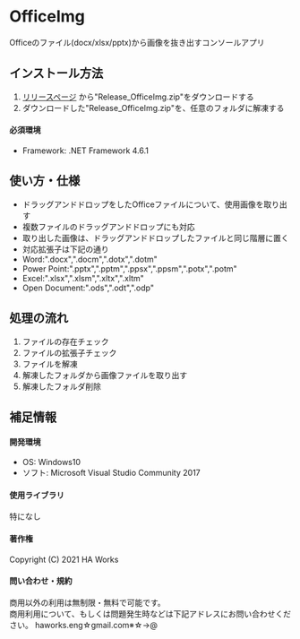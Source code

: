 # OfficeImg
Officeのファイル(docx/xlsx/pptx)から画像を抜き出すコンソールアプリ

<h2>インストール方法</h2>
<ol type="1">
  <li><a href="https://github.com/HagiAyato/OfficeImg/releases/">リリースページ</a>
  から"Release_OfficeImg.zip"をダウンロードする</li>
  <li>ダウンロードした"Release_OfficeImg.zip"を、任意のフォルダに解凍する</li>
</ol>
<h4>必須環境</h4>
<ul>
  <li>Framework: .NET Framework 4.6.1</li>
</ul>
<h2>使い方・仕様</h2>

- ドラッグアンドドロップをしたOfficeファイルについて、使用画像を取り出す
- 複数ファイルのドラッグアンドドロップにも対応
- 取り出した画像は、ドラッグアンドドロップしたファイルと同じ階層に置く
- 対応拡張子は下記の通り
 - Word:".docx",".docm",".dotx",".dotm"
 - Power Point:".pptx",".pptm",".ppsx",".ppsm",".potx",".potm"
 - Excel:".xlsx",".xlsm",".xltx",".xltm"
 - Open Document:".ods",".odt",".odp"

<h2>処理の流れ</h2>

1. ファイルの存在チェック
1. ファイルの拡張子チェック
1. ファイルを解凍
1. 解凍したフォルダから画像ファイルを取り出す
1. 解凍したフォルダ削除

<h2>補足情報</h2>
<h4>開発環境</h4>
<ul>
  <li>OS: Windows10</li>
  <li>ソフト: Microsoft Visual Studio Community 2017</li>
</ul>
<h4>使用ライブラリ</h4>
特になし
<h4>著作権</h4>
Copyright (C) 2021 HA Works
<h4>問い合わせ・規約</h4>
商用以外の利用は無制限・無料で可能です。<br />
商用利用について、もしくは問題発生時などは下記アドレスにお問い合わせください。
haworks.eng☆gmail.com※☆→@
